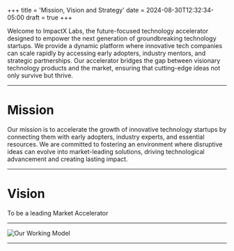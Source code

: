 +++
title = 'Mission, Vision and Strategy'
date = 2024-08-30T12:32:34-05:00
draft = true
+++

Welcome to ImpactX Labs, the future-focused technology accelerator designed to empower the next generation of groundbreaking technology startups. We provide a dynamic platform where innovative tech companies can scale rapidly by accessing early adopters, industry mentors, and strategic partnerships. Our accelerator bridges the gap between visionary technology products and the market, ensuring that cutting-edge ideas not only survive but thrive.

***

# Mission
Our mission is to accelerate the growth of innovative technology startups by connecting them with early adopters, industry experts, and essential resources. We are committed to fostering an environment where disruptive ideas can evolve into market-leading solutions, driving technological advancement and creating lasting impact.

***

# Vision
To be a leading Market Accelerator
***
![Our Working Model](../upload/img/working-model.png)

***